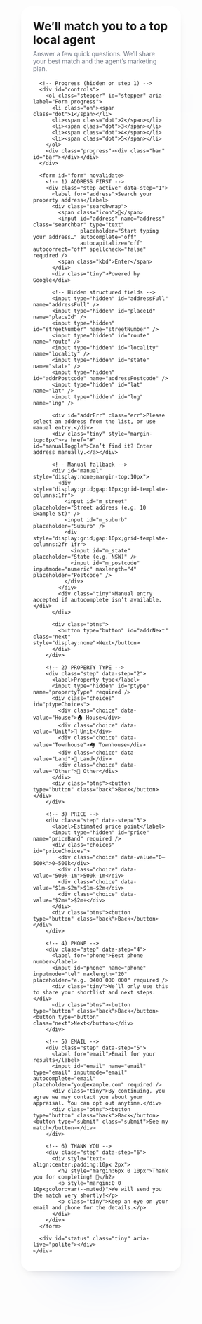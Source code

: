 <!doctype html>
<html lang="en">
<head>
  <meta charset="utf-8" />
  <meta name="viewport" content="width=device-width,initial-scale=1" />
  <title>Find Your Top Local Agent</title>
  <style>
    :root{
      --brand:#0061ff;        /* primary blue */
      --brand-2:#6aa5ff;      /* light blue */
      --accent:#ff6b6b;       /* coral */
      --accent-2:#ffd166;     /* warm yellow */
      --ink:#111827;
      --muted:#6b7280;
      --line:rgba(17,24,39,.12);
      --ok:#16a34a;
    }

    html,body{margin:0;height:100%;background:
      radial-gradient(1200px 600px at 10% -10%,rgba(255,107,107,.25),transparent 60%),
      radial-gradient(1200px 600px at 110% 10%,rgba(106,165,255,.25),transparent 60%),
      linear-gradient(180deg,#f7f9ff,#eff3ff 30%,#f9fbff 100%);
      color:var(--ink);
      font-family:system-ui,-apple-system,Segoe UI,Roboto,Arial,sans-serif}
    *,*:before,*:after{box-sizing:border-box}

    .wrap{max-width:820px;margin:40px auto;padding:0 20px}
    .card{
      background:rgba(255,255,255,.86);
      border:1px solid rgba(255,255,255,.6);
      border-radius:22px;
      padding:28px 26px 24px;
      box-shadow:
        0 10px 25px -15px rgba(0,0,0,.25),
        0 80px 140px -120px rgba(0,97,255,.45);
      backdrop-filter:saturate(1.2) blur(6px);
    }

    h1{margin:0 0 8px;font-size:26px;letter-spacing:.2px}
    p.lead{margin:0 0 18px;color:var(--muted)}

    /* Stepper & bar */
    .stepper{display:flex;justify-content:center;gap:14px;list-style:none;margin:0 0 10px;padding:0}
    .dot{
      width:30px;height:30px;border-radius:50%;
      display:grid;place-items:center;font-weight:800;font-size:12px;
      color:#4b5563;background:#eef2ff;border:1px solid #dbe4ff;
      transition:transform .15s ease, box-shadow .2s ease;
    }
    .on .dot{
      background:linear-gradient(135deg,var(--brand),var(--brand-2));
      color:#fff;border-color:transparent;
      box-shadow:0 10px 18px -10px rgba(0,97,255,.65);
      transform:translateY(-1px);
    }
    .progress{height:10px;background:#eef2f7;border-radius:999px;overflow:hidden;margin:8px 0 22px}
    .bar{height:100%;width:0;background:
      linear-gradient(90deg,var(--brand),var(--brand-2),var(--accent),var(--accent-2));
      background-size:200% 100%;animation:slide 10s linear infinite;transition:width .25s ease}
    @keyframes slide{from{background-position:0% 0}to{background-position:200% 0}}

    /* Steps */
    .step{display:none;animation:fade .18s ease}
    .step.active{display:block}
    @keyframes fade{from{opacity:0;transform:translateY(6px)}to{opacity:1;transform:translateY(0)}}

    label{display:block;margin:6px 0 8px;font-weight:800}
    input{width:100%;padding:14px;border:1px solid var(--line);border-radius:14px;font-size:15px;background:#fff;color:var(--ink)}
    input:focus{outline:none;border-color:#c9d7ff;box-shadow:0 0 0 5px #eaf0ff}

    /* Search field look */
    .searchwrap{position:relative;margin-top:6px}
    .searchbar{
      position:relative;z-index:2;width:100%;
      padding:16px 56px 16px 50px;border-radius:999px;border:1px solid #dce3f0;background:#fff;font-size:16px;line-height:1.35;
    }
    .icon,.kbd{position:absolute;top:50%;transform:translateY(-50%);pointer-events:none}
    .icon{left:16px;font-size:18px;opacity:.72}
    .kbd{right:14px;font-size:12px;color:#93a0b6;border:1px solid #dbe1ee;border-radius:6px;padding:3px 6px;background:#f7f9ff}

    .tiny{font-size:12px;color:#7c879a;margin-top:10px}
    .err{color:#b00020;margin-top:6px;display:none}

    /* Choice chips */
    .choices{display:grid;grid-template-columns:repeat(2,minmax(0,1fr));gap:12px;margin-top:8px}
    .choice{
      display:flex;align-items:center;justify-content:center;gap:8px;
      padding:14px 12px;border:1px solid var(--line);border-radius:14px;background:#fff;
      font-weight:800;cursor:pointer;user-select:none;
      transition:transform .05s, box-shadow .12s, border-color .12s, background .12s
    }
    .choice:hover{border-color:#cfd6e3;box-shadow:0 14px 22px -18px rgba(0,0,0,.28)}
    .choice:active{transform:translateY(1px)}
    .choice.selected{outline:2px solid var(--brand);background:#f5f8ff}
    @media(max-width:520px){.choices{grid-template-columns:1fr}}

    .btns{display:flex;gap:12px;margin-top:16px}
    button{cursor:pointer;border:0;padding:12px 16px;border-radius:12px;font-weight:800;letter-spacing:.2px}
    .next{background:var(--brand);color:#fff;box-shadow:0 10px 22px -10px rgba(0,97,255,.6)}
    .back{background:#eef2f7;color:#2b3c55}
    .submit{background:var(--ok);color:#fff;box-shadow:0 10px 22px -12px rgba(22,163,74,.5)}

    #status{min-height:16px;margin-top:8px;color:var(--muted)}

    @media (prefers-reduced-motion: reduce){
      .bar{animation:none}
      .step{animation:none}
    }
  </style>
</head>
<body>
  <div class="wrap">
    <div class="card">
      <h1>We’ll match you to a top local agent</h1>
      <p class="lead">Answer a few quick questions. We’ll share your best match and the agent’s marketing plan.</p>

      <!-- Progress (hidden on step 1) -->
      <div id="controls">
        <ol class="stepper" id="stepper" aria-label="Form progress">
          <li class="on"><span class="dot">1</span></li>
          <li><span class="dot">2</span></li>
          <li><span class="dot">3</span></li>
          <li><span class="dot">4</span></li>
          <li><span class="dot">5</span></li>
        </ol>
        <div class="progress"><div class="bar" id="bar"></div></div>
      </div>

      <form id="form" novalidate>
        <!-- 1) ADDRESS FIRST -->
        <div class="step active" data-step="1">
          <label for="address">Search your property address</label>
          <div class="searchwrap">
            <span class="icon">🔎</span>
            <input id="address" name="address" class="searchbar" type="text"
                   placeholder="Start typing your address…" autocomplete="off"
                   autocapitalize="off" autocorrect="off" spellcheck="false" required />
            <span class="kbd">Enter</span>
          </div>
          <div class="tiny">Powered by Google</div>

          <!-- Hidden structured fields -->
          <input type="hidden" id="addressFull" name="addressFull" />
          <input type="hidden" id="placeId" name="placeId" />
          <input type="hidden" id="streetNumber" name="streetNumber" />
          <input type="hidden" id="route" name="route" />
          <input type="hidden" id="locality" name="locality" />
          <input type="hidden" id="state" name="state" />
          <input type="hidden" id="addrPostcode" name="addressPostcode" />
          <input type="hidden" id="lat" name="lat" />
          <input type="hidden" id="lng" name="lng" />

          <div id="addrErr" class="err">Please select an address from the list, or use manual entry.</div>
          <div class="tiny" style="margin-top:8px"><a href="#" id="manualToggle">Can’t find it? Enter address manually.</a></div>

          <!-- Manual fallback -->
          <div id="manual" style="display:none;margin-top:10px">
            <div style="display:grid;gap:10px;grid-template-columns:1fr">
              <input id="m_street" placeholder="Street address (e.g. 10 Example St)" />
              <input id="m_suburb" placeholder="Suburb" />
              <div style="display:grid;gap:10px;grid-template-columns:2fr 1fr">
                <input id="m_state" placeholder="State (e.g. NSW)" />
                <input id="m_postcode" inputmode="numeric" maxlength="4" placeholder="Postcode" />
              </div>
            </div>
            <div class="tiny">Manual entry accepted if autocomplete isn’t available.</div>
          </div>

          <div class="btns">
            <button type="button" id="addrNext" class="next" style="display:none">Next</button>
          </div>
        </div>

        <!-- 2) PROPERTY TYPE -->
        <div class="step" data-step="2">
          <label>Property type</label>
          <input type="hidden" id="ptype" name="propertyType" required />
          <div class="choices" id="ptypeChoices">
            <div class="choice" data-value="House">🏠 House</div>
            <div class="choice" data-value="Unit">🏢 Unit</div>
            <div class="choice" data-value="Townhouse">🏘️ Townhouse</div>
            <div class="choice" data-value="Land">🧱 Land</div>
            <div class="choice" data-value="Other">🧩 Other</div>
          </div>
          <div class="btns"><button type="button" class="back">Back</button></div>
        </div>

        <!-- 3) PRICE -->
        <div class="step" data-step="3">
          <label>Estimated price point</label>
          <input type="hidden" id="price" name="priceBand" required />
          <div class="choices" id="priceChoices">
            <div class="choice" data-value="0–500k">0–500k</div>
            <div class="choice" data-value="500k–1m">500k–1m</div>
            <div class="choice" data-value="$1m–$2m">$1m–$2m</div>
            <div class="choice" data-value="$2m+">$2m+</div>
          </div>
          <div class="btns"><button type="button" class="back">Back</button></div>
        </div>

        <!-- 4) PHONE -->
        <div class="step" data-step="4">
          <label for="phone">Best phone number</label>
          <input id="phone" name="phone" inputmode="tel" maxlength="20" placeholder="e.g. 0400 000 000" required />
          <div class="tiny">We’ll only use this to share your shortlist and next steps.</div>
          <div class="btns"><button type="button" class="back">Back</button><button type="button" class="next">Next</button></div>
        </div>

        <!-- 5) EMAIL -->
        <div class="step" data-step="5">
          <label for="email">Email for your results</label>
          <input id="email" name="email" type="email" inputmode="email" autocomplete="email" placeholder="you@example.com" required />
          <div class="tiny">By continuing, you agree we may contact you about your appraisal. You can opt out anytime.</div>
          <div class="btns"><button type="button" class="back">Back</button><button type="submit" class="submit">See my match</button></div>
        </div>

        <!-- 6) THANK YOU -->
        <div class="step" data-step="6">
          <div style="text-align:center;padding:10px 2px">
            <h2 style="margin:6px 0 10px">Thank you for completing! 🎉</h2>
            <p style="margin:0 0 10px;color:var(--muted)">We will send you the match very shortly!</p>
            <p class="tiny">Keep an eye on your email and phone for the details.</p>
          </div>
        </div>
      </form>

      <div id="status" class="tiny" aria-live="polite"></div>
    </div>
  </div>

  <script>
  (function(){
    const WEBHOOK_URL = "https://script.google.com/macros/s/AKfycbwQW0E9h0gWIN-wX6CDKUQJrjXzkfgA6sTIpqwd3-HisuiiJGXgcgSsUl5HWH8uV48/exec";
    const PROJECT = "agent-matcher-v1";
    const formSteps = 5;

    const $ = s => document.querySelector(s);
    const form = $("#form");
    const steps = [...form.querySelectorAll(".step")];
    const bar = $("#bar");
    const stepper = $("#stepper") ? Array.from($("#stepper").children) : [];
    const controls = $("#controls");
    const statusEl = $("#status");

    let stepIndex = 0, manualMode = false, addressSelected = false;

    function showStep(i){
      stepIndex = Math.max(0, Math.min(i, steps.length-1));
      steps.forEach((s,idx)=>s.classList.toggle("active", idx===stepIndex));
      const pct = Math.round((Math.min(stepIndex+1, formSteps)/formSteps)*100);
      if (bar) bar.style.width = pct+"%";
      if (stepper.length) stepper.forEach((li,i)=>li.classList.toggle("on", i===Math.min(stepIndex, formSteps-1)));
      if (controls) controls.classList.toggle("hidden", stepIndex===0);
      if (statusEl && stepIndex===0) statusEl.textContent = "";
    }
    function fieldsForStep(){
      const step = steps[stepIndex];
      const inputs = step ? step.querySelectorAll("input, select") : [];
      const data = {}; inputs.forEach(inp => data[inp.name||inp.id] = (inp.value||"").trim()); return data;
    }
    function valid(){
      const step = steps[stepIndex]; if(!step) return true;
      if (stepIndex===0){
        if (manualMode){
          const street=$("#m_street").value.trim(), suburb=$("#m_suburb").value.trim(), st=$("#m_state").value.trim(), pc=$("#m_postcode").value.trim();
          if(!street||!suburb||!st||pc.length!==4) return false;
          $("#address").value = `${street}, ${suburb} ${st} ${pc}`;
          $("#addressFull").value = $("#address").value;
          $("#placeId").value=""; $("#streetNumber").value=""; $("#route").value="";
          $("#locality").value=suburb; $("#state").value=st; $("#addrPostcode").value=pc; $("#lat").value=""; $("#lng").value="";
          $("#addrErr").style.display="none"; return true;
        } else {
          if(!addressSelected || !$("#placeId").value){ $("#addrErr").style.display="block"; return false; }
        }
      }
      const req = step.querySelectorAll("input[required],select[required]");
      for(const inp of req){
        const v=(inp.value||"").trim(); if(!v) return false;
        if(inp.type==="email"){ if(inp.checkValidity && !inp.checkValidity()) return false; if(!inp.checkValidity && !/.+@.+\..+/.test(v)) return false; }
      }
      return true;
    }
    function save(eventType){
      const key = PROJECT+":leadId"; let leadId = localStorage.getItem(key);
      if(!leadId){ leadId = (crypto.randomUUID?crypto.randomUUID():Date.now()+Math.random().toString(16).slice(2)); localStorage.setItem(key,leadId); }
      const payload = {leadId,event:eventType,stepNumber:stepIndex+1,answers:fieldsForStep(),ts:new Date().toISOString(),ua:navigator.userAgent,screen:{w:innerWidth,h:innerHeight,dpr:devicePixelRatio||1}};
      const body = JSON.stringify(payload);
      let ok=false; try{ fetch(WEBHOOK_URL,{method:"POST",mode:"no-cors",body,keepalive:true}); ok=true; }catch(_){ try{ if(navigator.sendBeacon){ navigator.sendBeacon(WEBHOOK_URL,new Blob([body],{type:"text/plain"})); ok=true; } }catch(__){} }
      if (statusEl && stepIndex>0) statusEl.textContent = ok ? "Saved." : "Working offline—will retry on next step.";
    }
    function next(){ if(!valid()){ if(statusEl){ statusEl.textContent="Please complete this step."; } return; } save("step"); showStep(stepIndex+1); }

    form.addEventListener("click",(e)=>{
      const el = e.target.closest && e.target.closest(".choice,.next,.back,#addrNext");
      if(!el) return;
      if(el.classList.contains("back")){ showStep(stepIndex-1); return; }
      if(el.id==="addrNext" || el.classList.contains("next")){ next(); return; }
      if(el.classList.contains("choice")){
        const group = el.parentElement; group.querySelectorAll(".choice").forEach(c=>c.classList.remove("selected"));
        el.classList.add("selected");
        if(group.id==="ptypeChoices") $("#ptype").value = el.dataset.value;
        if(group.id==="priceChoices") $("#price").value = el.dataset.value;
        save("step"); showStep(stepIndex+1);
      }
    });
    form.addEventListener("submit",(e)=>{ e.preventDefault(); if(!valid()){ statusEl.textContent="Please complete this step."; return; } save("complete"); showStep(formSteps); });

    // Manual toggle
    $("#manualToggle").addEventListener("click",(e)=>{ e.preventDefault(); manualMode=!manualMode; $("#manual").style.display = manualMode ? "block" : "none"; $("#addrNext").style.display = manualMode ? "inline-block" : "none"; addressSelected=false; $("#placeId").value=""; $("#addrErr").style.display="none"; });
    // Address input events
    $("#address").addEventListener("keydown",(e)=>{ if(e.key==="Enter"){ if(manualMode){ e.preventDefault(); next(); } else { e.preventDefault(); } } });
    $("#address").addEventListener("input",()=>{ addressSelected=false; $("#placeId").value=""; $("#addrErr").style.display="none"; });

    // Init Places (callback)
    window.initPlaces = function(){
      const input = document.getElementById("address");
      if(!window.google || !google.maps || !google.maps.places || !input){ document.getElementById("addrNext").style.display="inline-block"; return; }
      const ac = new google.maps.places.Autocomplete(input,{
        types:["address"], componentRestrictions:{country:"au"},
        fields:["address_components","formatted_address","geometry","place_id"]
      });
      ac.addListener("place_changed", ()=>{
        const p = ac.getPlace(); if(!p || !p.address_components) return;
        addressSelected = true; $("#addrErr").style.display="none";
        $("#addressFull").value = p.formatted_address || ""; $("#placeId").value = p.place_id || "";
        $("#lat").value = p.geometry && p.geometry.location ? p.geometry.location.lat() : ""; $("#lng").value = p.geometry && p.geometry.location ? p.geometry.location.lng() : "";
        const comps={}; (p.address_components||[]).forEach(c=>c.types.forEach(t=>{comps[t]=c;}));
        $("#streetNumber").value = (comps.street_number && comps.street_number.long_name) || "";
        $("#route").value        = (comps.route && comps.route.long_name) || "";
        $("#locality").value     = (comps.locality && comps.locality.long_name) || (comps.sublocality && comps.sublocality.long_name) || "";
        $("#state").value        = (comps.administrative_area_level_1 && comps.administrative_area_level_1.short_name) || "";
        $("#addrPostcode").value = (comps.postal_code && comps.postal_code.long_name) || "";
        $("#address").value = $("#addressFull").value;
        setTimeout(()=>{ save("step"); showStep(1); }, 80);
      });
    };

    showStep(0);
  })();
  </script>

  <!-- Google Places (your key embedded as requested) -->
  <script src="https://maps.googleapis.com/maps/api/js?key=AIzaSyBpch_gAy-hFApqu4wVX7X42HqFR4qYMoY&libraries=places&callback=initPlaces" async defer></script>
</body>
</html>
